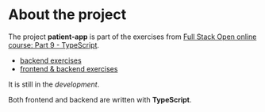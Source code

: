 # About the project

The project **patient-app** is part of the exercises from [Full Stack Open online course: Part 9 - TypeScript](https://fullstackopen.com/en/part9).

- [backend exercises](https://fullstackopen.com/en/part9/typing_an_express_app#exercises-9-8-9-9)
- [frontend & backend exercises](https://fullstackopen.com/en/part9/grande_finale_patientor#working-with-an-existing-codebase)

It is still in the _development_.

Both frontend and backend are written with **TypeScript**.
